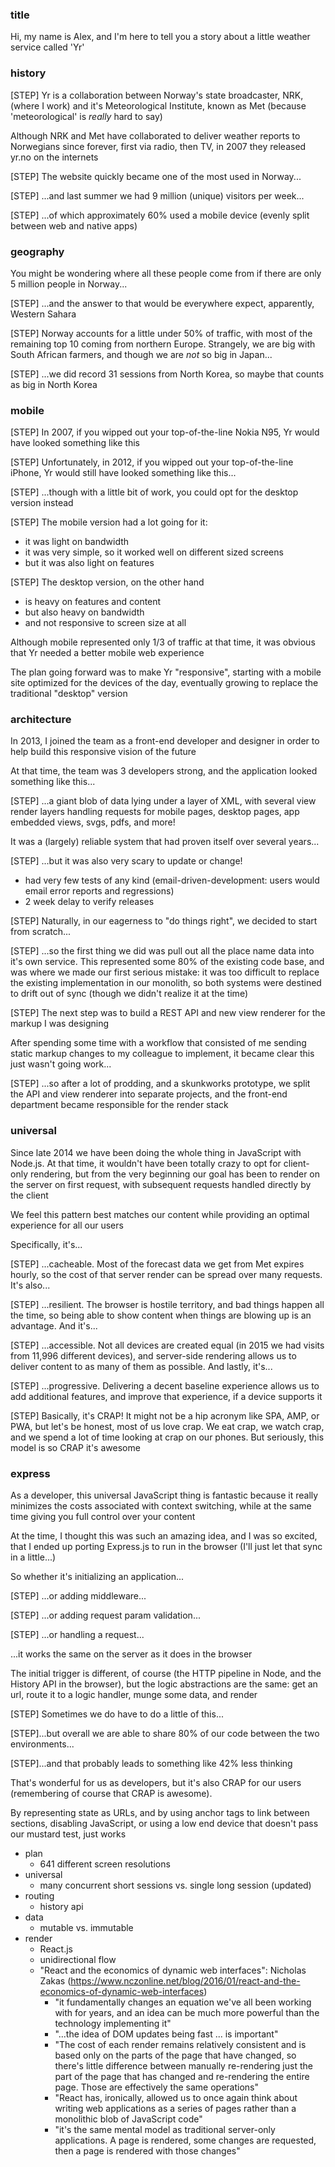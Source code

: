 ### title
Hi, my name is Alex, and I'm here to tell you a story about a little weather service called 'Yr'

### history
[STEP] Yr is a collaboration between Norway's state broadcaster, NRK, (where I work) and it's Meteorological Institute, known as Met (because 'meteorological' is *really* hard to say)
  
Although NRK and Met have collaborated to deliver weather reports to Norwegians since forever, first via radio, then TV, in 2007 they released yr.no on the internets

[STEP] The website quickly became one of the most used in Norway...

[STEP] ...and last summer we had 9 million (unique) visitors per week...

[STEP] ...of which approximately 60% used a mobile device (evenly split between web and native apps)

### geography 
You might be wondering where all these people come from if there are only 5 million people in Norway...

[STEP] ...and the answer to that would be everywhere expect, apparently, Western Sahara

[STEP] Norway accounts for a little under 50% of traffic, with most of the remaining top 10 coming from northern Europe. Strangely, we are big with South African farmers, and though we are *not* so big in Japan...

[STEP] ...we did record 31 sessions from North Korea, so maybe that counts as big in North Korea

### mobile
[STEP] In 2007, if you wipped out your top-of-the-line Nokia N95, Yr would have looked something like this

[STEP] Unfortunately, in 2012, if you wipped out your top-of-the-line iPhone, Yr would still have looked something like this...

[STEP] ...though with a little bit of work, you could opt for the desktop version instead

[STEP] The mobile version had a lot going for it:
  - it was light on bandwidth
  - it was very simple, so it worked well on different sized screens
  - but it was also light on features

[STEP] The desktop version, on the other hand
  - is heavy on features and content
  - but also heavy on bandwidth
  - and not responsive to screen size at all

Although mobile represented only 1/3 of traffic at that time, it was obvious that Yr needed a better mobile web experience

The plan going forward was to make Yr "responsive", starting with a mobile site optimized for the devices of the day, eventually growing to replace the traditional "desktop" version

### architecture
In 2013, I joined the team as a front-end developer and designer in order to help build this responsive vision of the future

At that time, the team was 3 developers strong, and the application looked something like this...

[STEP] ...a giant blob of data lying under a layer of XML, with several view render layers handling requests for mobile pages, desktop pages, app embedded views, svgs, pdfs, and more!

It was a (largely) reliable system that had proven itself over several years...

[STEP] ...but it was also very scary to update or change!
  - had very few tests of any kind (email-driven-development: users would email error reports and regressions)
  - 2 week delay to verify releases

[STEP] Naturally, in our eagerness to "do things right", we decided to start from scratch...

[STEP] ...so the first thing we did was pull out all the place name data into it's own service. This represented some 80% of the existing code base, and was where we made our first serious mistake: it was too difficult to replace the existing implementation in our monolith, so both systems were destined to drift out of sync (though we didn't realize it at the time)

[STEP] The next step was to build a REST API and new view renderer for the markup I was designing

After spending some time with a workflow that consisted of me sending static markup changes to my colleague to implement, it became clear this just wasn't going work...

[STEP] ...so after a lot of prodding, and a skunkworks prototype, we split the API and view renderer into separate projects, and the front-end department became responsible for the render stack

### universal
Since late 2014 we have been doing the whole thing in JavaScript with Node.js. At that time, it wouldn't have been totally crazy to opt for client-only rendering, but from the very beginning our goal has been to render on the server on first request, with subsequent requests handled directly by the client

We feel this pattern best matches our content while providing an optimal experience for all our users

Specifically, it's...

[STEP] ...cacheable. Most of the forecast data we get from Met expires hourly, so the cost of that server render can be spread over many requests. It's also...

[STEP] ...resilient. The browser is hostile territory, and bad things happen all the time, so being able to show content when things are blowing up is an advantage. And it's...

[STEP] ...accessible. Not all devices are created equal (in 2015 we had visits from 11,996 different devices), and server-side rendering allows us to deliver content to as many of them as possible. And lastly, it's...

[STEP] ...progressive. Delivering a decent baseline experience allows us to add additional features, and improve that experience, if a device supports it

[STEP] Basically, it's CRAP! It might not be a hip acronym like SPA, AMP, or PWA, but let's be honest, most of us love crap. We eat crap, we watch crap, and we spend a lot of time looking at crap on our phones. But seriously, this model is so CRAP it's awesome

### express
As a developer, this universal JavaScript thing is fantastic because it really minimizes the costs associated with context switching, while at the same time giving you full control over your content

At the time, I thought this was such an amazing idea, and I was so excited, that I ended up porting Express.js to run in the browser (I'll just let that sync in a little...)

So whether it's initializing an application...

[STEP] ...or adding middleware...

[STEP] ...or adding request param validation...

[STEP] ...or handling a request...

...it works the same on the server as it does in the browser

The initial trigger is different, of course (the HTTP pipeline in Node, and the History API in the browser), but the logic abstractions are the same: get an url, route it to a logic handler, munge some data, and render

[STEP] Sometimes we do have to do a little of this...

[STEP]...but overall we are able to share 80% of our code between the two environments...

[STEP]...and that probably leads to something like 42% less thinking

That's wonderful for us as developers, but it's also CRAP for our users (remembering of course that CRAP is awesome). 

By representing state as URLs, and by using anchor tags to link between sections, disabling JavaScript, or using a low end device that doesn't pass our mustard test, just works

<!-- ### caveats
Of course, it's not *all* sunsets and rainbows

It may be the same language, and we can impose similar abstractions, but the server and browser environments do have different concerns

[STEP] On the server, we are mostly concerned with the total number of concurrent requests we can handle while responding as quickly as possible

[STEP] On the client 
 -->
- plan
  - 641 different screen resolutions
- universal
  - many concurrent short sessions vs. single long session (updated)
- routing
  - history api
- data
  - mutable vs. immutable
- render
  - React.js
  - unidirectional flow
  - "React and the economics of dynamic web interfaces": Nicholas Zakas (https://www.nczonline.net/blog/2016/01/react-and-the-economics-of-dynamic-web-interfaces)
    - "it fundamentally changes an equation we've all been working with for years, and an idea can be much more powerful than the technology implementing it"
    - "...the idea of DOM updates being fast ... is important"
    - "The cost of each render remains relatively consistent and is based only on the parts of the page that have changed, so there's little difference between manually re-rendering just the part of the page that has changed and re-rendering the entire page. Those are effectively the same operations"
    - "React has, ironically, allowed us to once again think about writing web applications as a series of pages rather than a monolithic blob of JavaScript code"
    - "it's the same mental model as traditional server-only applications. A page is rendered, some changes are requested, then a page is rendered with those changes"
